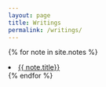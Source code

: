 ```yaml
---
layout: page
title: Writings
permalink: /writings/
---
```


{% for note in site.notes %}
  <li>
    <a href="{{ note.url }}">{{ note.title}}</a>
  </li>
{% endfor %}